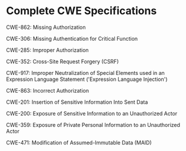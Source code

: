 

# Complete CWE Specifications

CWE-862: Missing Authorization

CWE-306: Missing Authentication for Critical Function

CWE-285: Improper Authorization

CWE-352: Cross-Site Request Forgery (CSRF)

CWE-917: Improper Neutralization of Special Elements used in an Expression Language Statement ('Expression Language Injection')

CWE-863: Incorrect Authorization

CWE-201: Insertion of Sensitive Information Into Sent Data

CWE-200: Exposure of Sensitive Information to an Unauthorized Actor

CWE-359: Exposure of Private Personal Information to an Unauthorized Actor

CWE-471: Modification of Assumed-Immutable Data (MAID)